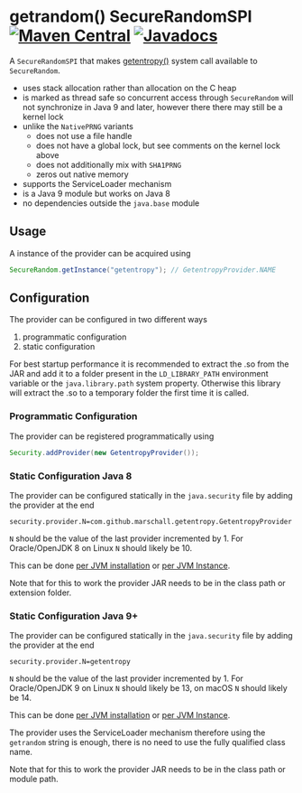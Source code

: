 # getrandom() SecureRandomSPI [![Maven Central](https://maven-badges.herokuapp.com/maven-central/com.github.marschall/getentropy-provider/badge.svg)](https://maven-badges.herokuapp.com/maven-central/com.github.marschall/getentropy-provider)  [![Javadocs](https://www.javadoc.io/badge/com.github.marschall/getentropy-provider.svg)](https://www.javadoc.io/doc/com.github.marschall/getentropy-provider)

A `SecureRandomSPI` that makes [getentropy()](https://man.openbsd.org/OpenBSD-current/man2/getentropy.2) system call available to `SecureRandom`.

* uses stack allocation rather than allocation on the C heap
* is marked as thread safe so concurrent access through `SecureRandom` will not synchronize in Java 9 and later, however there there may still be a kernel lock
* unlike the `NativePRNG` variants
  * does not use a file handle
  * does not have a global lock, but see comments on the kernel lock above
  * does not additionally mix with `SHA1PRNG`
  * zeros out native memory
* supports the ServiceLoader mechanism
* is a Java 9 module but works on Java 8
* no dependencies outside the `java.base` module

## Usage

A instance of the provider can be acquired using

```java
SecureRandom.getInstance("getentropy"); // GetentropyProvider.NAME
```

## Configuration

The provider can be configured in two different ways

1. programmatic configuration
1. static configuration

For best startup performance it is recommended to extract the .so from the JAR and add it to a folder present in the `LD_LIBRARY_PATH` environment variable or the `java.library.path` system property. Otherwise this library will extract the .so to a temporary folder the first time it is called.

### Programmatic Configuration

The provider can be registered programmatically using

```java
Security.addProvider(new GetentropyProvider());
```

### Static Configuration Java 8

The provider can be configured statically in the `java.security` file by adding the provider at the end

```
security.provider.N=com.github.marschall.getentropy.GetentropyProvider
```

`N` should be the value of the last provider incremented by 1. For Oracle/OpenJDK 8 on Linux `N` should likely be 10.

This can be done [per JVM installation](https://docs.oracle.com/en/java/javase/11/security/howtoimplaprovider.html#GUID-831AA25F-F702-442D-A2E4-8DA6DEA16F33) or [per JVM Instance](https://docs.oracle.com/en/java/javase/11/security/java-authentication-and-authorization-service-jaas-reference-guide.html#GUID-106F4B32-B9A3-4B75-BDBF-29B252BB3F53).

Note that for this to work the provider JAR needs to be in the class path or extension folder.

### Static Configuration Java 9+

The provider can be configured statically in the `java.security` file by adding the provider at the end

```
security.provider.N=getentropy
```

`N` should be the value of the last provider incremented by 1. For Oracle/OpenJDK 9 on Linux `N` should likely be 13, on macOS `N` should likely be 14.

This can be done [per JVM installation](https://docs.oracle.com/javase/9/security/howtoimplaprovider.htm#GUID-831AA25F-F702-442D-A2E4-8DA6DEA16F33) or [per JVM Instance](https://dzone.com/articles/how-override-java-security).

The provider uses the ServiceLoader mechanism therefore using the `getrandom` string is enough, there is no need to use the fully qualified class name.

Note that for this to work the provider JAR needs to be in the class path or module path.

